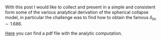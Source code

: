 <!-- 
.. link: 
.. description: 
.. tags: astro/physics, Cosmology, delta, derivation, Latex, PhD, spherical collapse, imported
.. date: 2012-01-10
.. title: PhD question #2: spherical collapse
.. slug: phd-question-2-spherical-collapse
-->

With this post I would like to collect and present in a simple and consistent
form some of the various analytical derivation of the spherical collapse
model, in particular the challenge was to find how to obtain the famous
$\delta_{lin}\sim1.686$.

[Here](files/spherical_collapse2.pdf) you can find a pdf file with the analytic computation.

